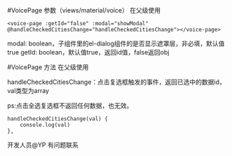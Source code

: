 #VoicePage 参数（views/material/voice）
在父级使用

    <voice-page :getId="false" :modal="showModal" @handleCheckedCitiesChange="handleCheckedCitiesChange"></voice-page>

modal: boolean，子组件里的el-dialog组件的是否显示遮罩层，非必填，默认值true
getId: boolean，默认值true，返回id值，false返回obj

#VoicePage 方法
在父级使用

handleCheckedCitiesChange：点击复选框触发的事件，返回已选中的数据id，val类型为array

ps:点击全选复选框不返回任何数据，也无效。

    handleCheckedCitiesChange(val) {
        console.log(val)
    },


开发人员@YP 有问题联系


